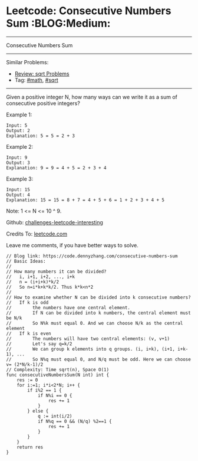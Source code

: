 # Leetcode: Consecutive Numbers Sum     :BLOG:Medium:


---

Consecutive Numbers Sum  

---

Similar Problems:  
-   [Review: sqrt Problems](https://code.dennyzhang.com/review-sqrt)
-   Tag: [#math](https://code.dennyzhang.com/tag/math), [#sqrt](https://code.dennyzhang.com/tag/sqrt)

---

Given a positive integer N, how many ways can we write it as a sum of consecutive positive integers?  

Example 1:  

    Input: 5
    Output: 2
    Explanation: 5 = 5 = 2 + 3

Example 2:  

    Input: 9
    Output: 3
    Explanation: 9 = 9 = 4 + 5 = 2 + 3 + 4

Example 3:  

    Input: 15
    Output: 4
    Explanation: 15 = 15 = 8 + 7 = 4 + 5 + 6 = 1 + 2 + 3 + 4 + 5

Note: 1 <= N <= 10 ^ 9.  

Github: [challenges-leetcode-interesting](https://github.com/DennyZhang/challenges-leetcode-interesting/tree/master/consecutive-numbers-sum)  

Credits To: [leetcode.com](https://leetcode.com/problems/consecutive-numbers-sum/description/)  

Leave me comments, if you have better ways to solve.  

    // Blog link: https://code.dennyzhang.com/consecutive-numbers-sum
    // Basic Ideas:
    //
    // How many numbers it can be divided?
    //   i, i+1, i+2, ..., i+k
    //   n = (i+i+k)*k/2
    //   So n=i*k+k*k/2. Thus k*k<n*2
    //
    // How to examine whether N can be divided into k consecutive numbers?
    //   If k is odd
    //        the numbers have one central element.
    //        If N can be divided into k numbers, the central element must be N/k
    //        So N%k must equal 0. And we can choose N/k as the central element
    //   If k is even
    //        The numbers will have two central elements: (v, v+1)
    //        Let's say q=k/2
    //        We can group k elements into q groups. (i, i+k), (i+1, i+k-1), ...
    //        So N%q must equal 0, and N/q must be odd. Here we can choose v= (2*N/k-1)/2
    // Complexity: Time sqrt(n), Space O(1)
    func consecutiveNumbersSum(N int) int {
        res := 0
        for i:=1; i*i<2*N; i++ {
            if i%2 == 1 {
                if N%i == 0 {
                    res += 1
                }
            } else {
                q := int(i/2)
                if N%q == 0 && (N/q) %2==1 {
                    res += 1
                }
            }
        }
        return res
    }
